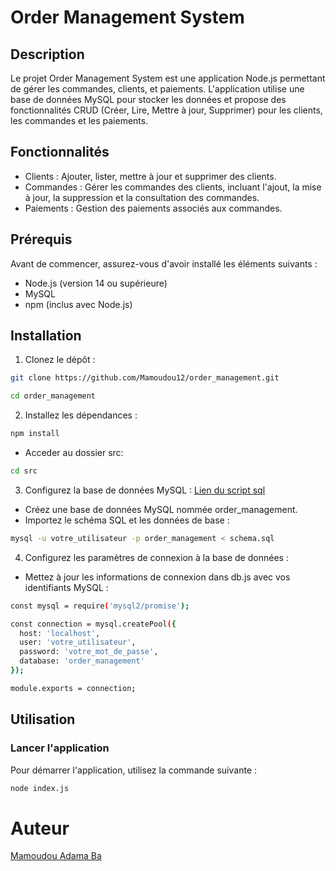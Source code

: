 # Order Management System
## Description
Le projet Order Management System est une application Node.js permettant de gérer les commandes, clients, et paiements. L'application utilise une base de données MySQL pour stocker les données et propose des fonctionnalités CRUD (Créer, Lire, Mettre à jour, Supprimer) pour les clients, les commandes et les paiements.

## Fonctionnalités
- Clients : Ajouter, lister, mettre à jour et supprimer des clients.
- Commandes : Gérer les commandes des clients, incluant l'ajout, la mise à jour, la suppression et la consultation des commandes.
- Paiements : Gestion des paiements associés aux commandes.

## Prérequis
Avant de commencer, assurez-vous d'avoir installé les éléments suivants :

- Node.js (version 14 ou supérieure)
- MySQL
- npm (inclus avec Node.js)

## Installation
1. Clonez le dépôt :
```bash
git clone https://github.com/Mamoudou12/order_management.git
```
```bash
cd order_management
```

2. Installez les dépendances :
```bash
npm install
```
- Acceder au dossier src:
```bash
cd src
```

3. Configurez la base de données MySQL :
[Lien du script sql](https://drive.google.com/file/d/18su-etmc9z8_-W4Bm5Dkw9NkgnX-Bx4C/view?usp=drive_link)

- Créez une base de données MySQL nommée order_management.
- Importez le schéma SQL et les données de base :
```bash
mysql -u votre_utilisateur -p order_management < schema.sql
```

4. Configurez les paramètres de connexion à la base de données :
- Mettez à jour les informations de connexion dans db.js avec vos identifiants MySQL :
```bash
const mysql = require('mysql2/promise');

const connection = mysql.createPool({
  host: 'localhost',
  user: 'votre_utilisateur',
  password: 'votre_mot_de_passe',
  database: 'order_management'
});

module.exports = connection;
```
## Utilisation
### Lancer l'application
Pour démarrer l'application, utilisez la commande suivante :
```bash
node index.js
```

# Auteur
[Mamoudou Adama Ba](https://github.com/Mamoudou12)
